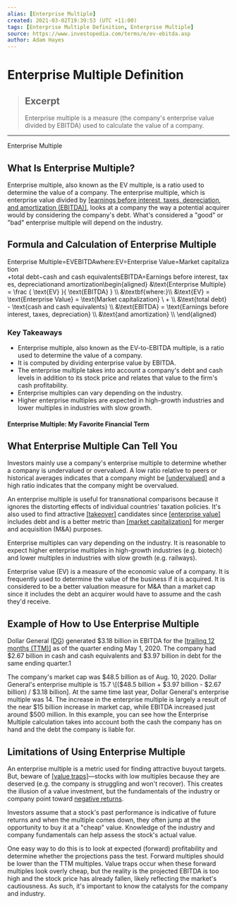 ```yaml
---
alias: [Enterprise Multiple]
created: 2021-03-02T19:39:53 (UTC +11:00)
tags: [Enterprise Multiple Definition, Enterprise Multiple]
source: https://www.investopedia.com/terms/e/ev-ebitda.asp
author: Adam Hayes
---
```


# Enterprise Multiple Definition

> ## Excerpt
> Enterprise multiple is a measure (the company's enterprise value divided by EBITDA) used to calculate the value of a company.

---

Enterprise Multiple
## What Is Enterprise Multiple?

Enterprise multiple, also known as the EV multiple, is a ratio used to determine the value of a company. The enterprise multiple, which is enterprise value divided by [[earnings before interest, taxes, depreciation, and amortization (EBITDA)]](https://www.investopedia.com/terms/e/ebitda.asp), looks at a company the way a potential acquirer would by considering the company's debt. What's considered a "good" or "bad" enterprise multiple will depend on the industry. 

## Formula and Calculation of Enterprise Multiple

Enterprise Multiple\=EVEBITDAwhere:EV\=Enterprise Value\=Market capitalization +total debt−cash and cash equivalentsEBITDA\=Earnings before interest, taxes, depreciationand amortization\\begin{aligned} &\\text{Enterprise Multiple} = \\frac { \\text{EV} }{ \\text{EBITDA} } \\\\ &\\textbf{where:}\\\\ &\\text{EV} = \\text{Enterprise Value} = \\text{Market capitalization} \\ + \\\\ &\\text{total debt} - \\text{cash and cash equivalents} \\\\ &\\text{EBITDA} = \\text{Earnings before interest, taxes, depreciation} \\\\ &\\text{and amortization} \\\\ \\end{aligned}

### Key Takeaways

-   Enterprise multiple, also known as the EV-to-EBITDA multiple, is a ratio used to determine the value of a company.
-   It is computed by dividing enterprise value by EBITDA.
-   The enterprise multiple takes into account a company's debt and cash levels in addition to its stock price and relates that value to the firm's cash profitability.
-   Enterprise multiples can vary depending on the industry.
-   Higher enterprise multiples are expected in high-growth industries and lower multiples in industries with slow growth.

#### Enterprise Multiple: My Favorite Financial Term

## What Enterprise Multiple Can Tell You

Investors mainly use a company's enterprise multiple to determine whether a company is undervalued or overvalued. A low ratio relative to peers or historical averages indicates that a company might be [[undervalued]](https://www.investopedia.com/terms/u/undervalued.asp) and a high ratio indicates that the company might be overvalued.

An enterprise multiple is useful for transnational comparisons because it ignores the distorting effects of individual countries' taxation policies. It's also used to find attractive [[takeover]](https://www.investopedia.com/terms/t/takeover.asp) candidates since [[enterprise value]](https://www.investopedia.com/terms/e/enterprisevalue.asp) includes debt and is a better metric than [[market capitalization]](https://www.investopedia.com/terms/m/marketcapitalization.asp) for merger and acquisition (M&A) purposes.

Enterprise multiples can vary depending on the industry. It is reasonable to expect higher enterprise multiples in high-growth industries (e.g. biotech) and lower multiples in industries with slow growth (e.g. railways).

Enterprise value (EV) is a measure of the economic value of a company. It is frequently used to determine the value of the business if it is acquired. It is considered to be a better valuation measure for M&A than a market cap since it includes the debt an acquirer would have to assume and the cash they'd receive.

## Example of How to Use Enterprise Multiple

Dollar General ([DG](https://www.investopedia.com/markets/quote?tvwidgetsymbol=dg)) generated $3.18 billion in EBITDA for the [[trailing 12 months (TTM)]](https://www.investopedia.com/terms/t/ttm.asp) as of the quarter ending May 1, 2020. The company had $2.67 billion in cash and cash equivalents and $3.97 billion in debt for the same ending quarter.1

The company's market cap was $48.5 billion as of Aug. 10, 2020. Dollar General's enterprise multiple is 15.7 \[($48.5 billion + $3.97 billion - $2.67 billion) / $3.18 billion\]. At the same time last year, Dollar General's enterprise multiple was 14. The increase in the enterprise multiple is largely a result of the near $15 billion increase in market cap, while EBITDA increased just around $500 million. In this example, you can see how the Enterprise Multiple calculation takes into account both the cash the company has on hand and the debt the company is liable for.

## Limitations of Using Enterprise Multiple

An enterprise multiple is a metric used for finding attractive buyout targets. But, beware of [[value traps]](https://www.investopedia.com/terms/v/valuetrap.asp)—stocks with low multiples because they are deserved (e.g. the company is struggling and won't recover). This creates the illusion of a value investment, but the fundamentals of the industry or company point toward [negative returns](https://www.investopedia.com/terms/n/negative-return.asp).

Investors assume that a stock's past performance is indicative of future returns and when the multiple comes down, they often jump at the opportunity to buy it at a "cheap" value. Knowledge of the industry and company fundamentals can help assess the stock's actual value.

One easy way to do this is to look at expected (forward) profitability and determine whether the projections pass the test. Forward multiples should be lower than the TTM multiples. Value traps occur when these forward multiples look overly cheap, but the reality is the projected EBITDA is too high and the stock price has already fallen, likely reflecting the market's cautiousness. As such, it's important to know the catalysts for the company and industry.
